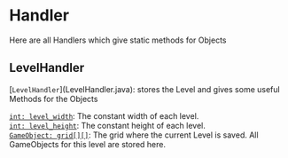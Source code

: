 <h1>Handler</h1>
Here are all Handlers which give static methods for Objects
<h2>LevelHandler</h2>
[<code>LevelHandler</code>](LevelHandler.java): stores the Level and gives some useful Methods for the Objects

[<code>int: level_width</code>](LevelHandler.java#L8): The constant width of each level.<br>
[<code>int: level_height</code>](LevelHandler.java#L9): The constant height of each level.<br>
[<code>GameObject: grid[][]</code>](LevelHandler.java#L10): The grid where the current Level is saved. All GameObjects for this level are stored here.<br>